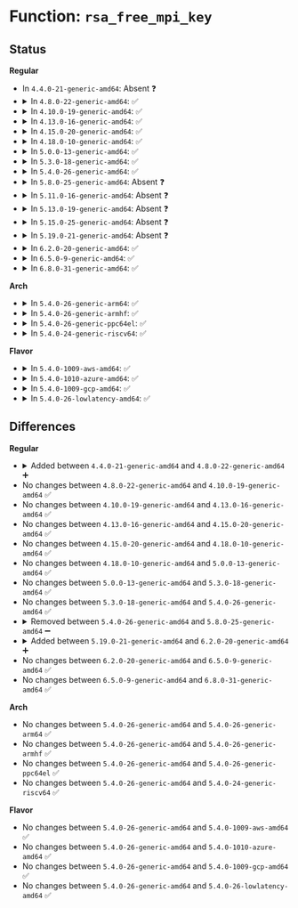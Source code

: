 # Function: <code>rsa_free_mpi_key</code>

## Status
<b>Regular</b>
<ul>
<li>
In <code>4.4.0-21-generic-amd64</code>: Absent ❓
</li>
<li>
<details>
<summary>In <code>4.8.0-22-generic-amd64</code>: ✅</summary>

```c
void rsa_free_mpi_key(struct rsa_mpi_key * key)
```

```json
{
  "name": "rsa_free_mpi_key",
  "collision_type": "Unique Static",
  "inline_type": "No",
  "funcs": [
    {
      "addr": 18446744071582909664,
      "name": "rsa_free_mpi_key",
      "external": false,
      "loc": "crypto/rsa.c:243",
      "file": "crypto/rsa.c",
      "inline": "seen, unknown",
      "caller_inline": [],
      "caller_func": [
        "crypto/rsa.c:rsa_exit_tfm",
        "crypto/rsa.c:rsa_set_priv_key",
        "crypto/rsa.c:rsa_set_priv_key",
        "crypto/rsa.c:rsa_set_priv_key",
        "crypto/rsa.c:rsa_set_pub_key",
        "crypto/rsa.c:rsa_set_pub_key",
        "crypto/rsa.c:rsa_set_pub_key"
      ]
    }
  ],
  "symbols": [
    {
      "addr": 18446744071582909664,
      "name": "rsa_free_mpi_key",
      "section": ".text",
      "bind": "STB_LOCAL",
      "size": 65
    }
  ]
}
```
</details>
</li>
<li>
<details>
<summary>In <code>4.10.0-19-generic-amd64</code>: ✅</summary>

```c
void rsa_free_mpi_key(struct rsa_mpi_key * key)
```

```json
{
  "name": "rsa_free_mpi_key",
  "collision_type": "Unique Static",
  "inline_type": "No",
  "funcs": [
    {
      "addr": 18446744071583009376,
      "name": "rsa_free_mpi_key",
      "external": false,
      "loc": "crypto/rsa.c:243",
      "file": "crypto/rsa.c",
      "inline": "seen, unknown",
      "caller_inline": [],
      "caller_func": [
        "crypto/rsa.c:rsa_exit_tfm",
        "crypto/rsa.c:rsa_set_priv_key",
        "crypto/rsa.c:rsa_set_priv_key",
        "crypto/rsa.c:rsa_set_priv_key",
        "crypto/rsa.c:rsa_set_pub_key",
        "crypto/rsa.c:rsa_set_pub_key",
        "crypto/rsa.c:rsa_set_pub_key"
      ]
    }
  ],
  "symbols": [
    {
      "addr": 18446744071583009376,
      "name": "rsa_free_mpi_key",
      "section": ".text",
      "bind": "STB_LOCAL",
      "size": 65
    }
  ]
}
```
</details>
</li>
<li>
<details>
<summary>In <code>4.13.0-16-generic-amd64</code>: ✅</summary>

```c
void rsa_free_mpi_key(struct rsa_mpi_key * key)
```

```json
{
  "name": "rsa_free_mpi_key",
  "collision_type": "Unique Static",
  "inline_type": "No",
  "funcs": [
    {
      "addr": 18446744071583060816,
      "name": "rsa_free_mpi_key",
      "external": false,
      "loc": "crypto/rsa.c:243",
      "file": "crypto/rsa.c",
      "inline": "seen, unknown",
      "caller_inline": [],
      "caller_func": [
        "crypto/rsa.c:rsa_exit_tfm",
        "crypto/rsa.c:rsa_set_priv_key",
        "crypto/rsa.c:rsa_set_priv_key",
        "crypto/rsa.c:rsa_set_priv_key",
        "crypto/rsa.c:rsa_set_pub_key",
        "crypto/rsa.c:rsa_set_pub_key",
        "crypto/rsa.c:rsa_set_pub_key"
      ]
    }
  ],
  "symbols": [
    {
      "addr": 18446744071583060816,
      "name": "rsa_free_mpi_key",
      "section": ".text",
      "bind": "STB_LOCAL",
      "size": 65
    }
  ]
}
```
</details>
</li>
<li>
<details>
<summary>In <code>4.15.0-20-generic-amd64</code>: ✅</summary>

```c
void rsa_free_mpi_key(struct rsa_mpi_key * key)
```

```json
{
  "name": "rsa_free_mpi_key",
  "collision_type": "Unique Static",
  "inline_type": "No",
  "funcs": [
    {
      "addr": 18446744071583226944,
      "name": "rsa_free_mpi_key",
      "external": false,
      "loc": "crypto/rsa.c:243",
      "file": "crypto/rsa.c",
      "inline": "seen, unknown",
      "caller_inline": [],
      "caller_func": [
        "crypto/rsa.c:rsa_exit_tfm",
        "crypto/rsa.c:rsa_set_priv_key",
        "crypto/rsa.c:rsa_set_priv_key",
        "crypto/rsa.c:rsa_set_priv_key",
        "crypto/rsa.c:rsa_set_pub_key",
        "crypto/rsa.c:rsa_set_pub_key",
        "crypto/rsa.c:rsa_set_pub_key"
      ]
    }
  ],
  "symbols": [
    {
      "addr": 18446744071583226944,
      "name": "rsa_free_mpi_key",
      "section": ".text",
      "bind": "STB_LOCAL",
      "size": 65
    }
  ]
}
```
</details>
</li>
<li>
<details>
<summary>In <code>4.18.0-10-generic-amd64</code>: ✅</summary>

```c
void rsa_free_mpi_key(struct rsa_mpi_key * key)
```

```json
{
  "name": "rsa_free_mpi_key",
  "collision_type": "Unique Static",
  "inline_type": "No",
  "funcs": [
    {
      "addr": 18446744071583434944,
      "name": "rsa_free_mpi_key",
      "external": false,
      "loc": "crypto/rsa.c:242",
      "file": "crypto/rsa.c",
      "inline": "seen, unknown",
      "caller_inline": [],
      "caller_func": [
        "crypto/rsa.c:rsa_exit_tfm",
        "crypto/rsa.c:rsa_set_priv_key",
        "crypto/rsa.c:rsa_set_priv_key",
        "crypto/rsa.c:rsa_set_priv_key",
        "crypto/rsa.c:rsa_set_pub_key",
        "crypto/rsa.c:rsa_set_pub_key",
        "crypto/rsa.c:rsa_set_pub_key"
      ]
    }
  ],
  "symbols": [
    {
      "addr": 18446744071583434944,
      "name": "rsa_free_mpi_key",
      "section": ".text",
      "bind": "STB_LOCAL",
      "size": 65
    }
  ]
}
```
</details>
</li>
<li>
<details>
<summary>In <code>5.0.0-13-generic-amd64</code>: ✅</summary>

```c
void rsa_free_mpi_key(struct rsa_mpi_key * key)
```

```json
{
  "name": "rsa_free_mpi_key",
  "collision_type": "Unique Static",
  "inline_type": "No",
  "funcs": [
    {
      "addr": 18446744071583556880,
      "name": "rsa_free_mpi_key",
      "external": false,
      "loc": "crypto/rsa.c:242",
      "file": "crypto/rsa.c",
      "inline": "seen, unknown",
      "caller_inline": [],
      "caller_func": [
        "crypto/rsa.c:rsa_exit_tfm",
        "crypto/rsa.c:rsa_set_priv_key",
        "crypto/rsa.c:rsa_set_priv_key",
        "crypto/rsa.c:rsa_set_priv_key",
        "crypto/rsa.c:rsa_set_pub_key",
        "crypto/rsa.c:rsa_set_pub_key",
        "crypto/rsa.c:rsa_set_pub_key"
      ]
    }
  ],
  "symbols": [
    {
      "addr": 18446744071583556880,
      "name": "rsa_free_mpi_key",
      "section": ".text",
      "bind": "STB_LOCAL",
      "size": 65
    }
  ]
}
```
</details>
</li>
<li>
<details>
<summary>In <code>5.3.0-18-generic-amd64</code>: ✅</summary>

```c
void rsa_free_mpi_key(struct rsa_mpi_key * key)
```

```json
{
  "name": "rsa_free_mpi_key",
  "collision_type": "Unique Static",
  "inline_type": "No",
  "funcs": [
    {
      "addr": 18446744071583746080,
      "name": "rsa_free_mpi_key",
      "external": false,
      "loc": "crypto/rsa.c:131",
      "file": "crypto/rsa.c",
      "inline": "seen, unknown",
      "caller_inline": [],
      "caller_func": [
        "crypto/rsa.c:rsa_exit_tfm",
        "crypto/rsa.c:rsa_set_priv_key",
        "crypto/rsa.c:rsa_set_priv_key",
        "crypto/rsa.c:rsa_set_priv_key",
        "crypto/rsa.c:rsa_set_pub_key",
        "crypto/rsa.c:rsa_set_pub_key",
        "crypto/rsa.c:rsa_set_pub_key"
      ]
    }
  ],
  "symbols": [
    {
      "addr": 18446744071583746080,
      "name": "rsa_free_mpi_key",
      "section": ".text",
      "bind": "STB_LOCAL",
      "size": 65
    }
  ]
}
```
</details>
</li>
<li>
<details>
<summary>In <code>5.4.0-26-generic-amd64</code>: ✅</summary>

```c
void rsa_free_mpi_key(struct rsa_mpi_key * key)
```

```json
{
  "name": "rsa_free_mpi_key",
  "collision_type": "Unique Static",
  "inline_type": "No",
  "funcs": [
    {
      "addr": 18446744071583855824,
      "name": "rsa_free_mpi_key",
      "external": false,
      "loc": "crypto/rsa.c:131",
      "file": "crypto/rsa.c",
      "inline": "seen, unknown",
      "caller_inline": [],
      "caller_func": [
        "crypto/rsa.c:rsa_exit_tfm",
        "crypto/rsa.c:rsa_set_priv_key",
        "crypto/rsa.c:rsa_set_priv_key",
        "crypto/rsa.c:rsa_set_priv_key",
        "crypto/rsa.c:rsa_set_pub_key",
        "crypto/rsa.c:rsa_set_pub_key",
        "crypto/rsa.c:rsa_set_pub_key"
      ]
    }
  ],
  "symbols": [
    {
      "addr": 18446744071583855824,
      "name": "rsa_free_mpi_key",
      "section": ".text",
      "bind": "STB_LOCAL",
      "size": 65
    }
  ]
}
```
</details>
</li>
<li>
<details>
<summary>In <code>5.8.0-25-generic-amd64</code>: Absent ❓</summary>

```json
{
  "name": "rsa_free_mpi_key",
  "collision_type": "Unique Static",
  "inline_type": "Full",
  "funcs": [
    {
      "addr": 18446744071584246437,
      "name": "rsa_free_mpi_key",
      "external": false,
      "loc": "crypto/rsa.c:131",
      "file": "crypto/rsa.c",
      "inline": "not declared, inlined",
      "caller_inline": [
        "crypto/rsa.c:rsa_exit_tfm",
        "crypto/rsa.c:rsa_set_priv_key",
        "crypto/rsa.c:rsa_set_priv_key",
        "crypto/rsa.c:rsa_set_priv_key",
        "crypto/rsa.c:rsa_set_pub_key",
        "crypto/rsa.c:rsa_set_pub_key",
        "crypto/rsa.c:rsa_set_pub_key"
      ],
      "caller_func": []
    }
  ],
  "symbols": []
}
```
</details>
</li>
<li>
<details>
<summary>In <code>5.11.0-16-generic-amd64</code>: Absent ❓</summary>

```json
{
  "name": "rsa_free_mpi_key",
  "collision_type": "Unique Static",
  "inline_type": "Full",
  "funcs": [
    {
      "addr": 18446744071584365125,
      "name": "rsa_free_mpi_key",
      "external": false,
      "loc": "crypto/rsa.c:131",
      "file": "crypto/rsa.c",
      "inline": "not declared, inlined",
      "caller_inline": [
        "crypto/rsa.c:rsa_exit_tfm",
        "crypto/rsa.c:rsa_set_priv_key",
        "crypto/rsa.c:rsa_set_priv_key",
        "crypto/rsa.c:rsa_set_priv_key",
        "crypto/rsa.c:rsa_set_pub_key",
        "crypto/rsa.c:rsa_set_pub_key",
        "crypto/rsa.c:rsa_set_pub_key"
      ],
      "caller_func": []
    }
  ],
  "symbols": []
}
```
</details>
</li>
<li>
<details>
<summary>In <code>5.13.0-19-generic-amd64</code>: Absent ❓</summary>

```json
{
  "name": "rsa_free_mpi_key",
  "collision_type": "Unique Static",
  "inline_type": "Full",
  "funcs": [
    {
      "addr": 18446744071584399541,
      "name": "rsa_free_mpi_key",
      "external": false,
      "loc": "crypto/rsa.c:131",
      "file": "crypto/rsa.c",
      "inline": "not declared, inlined",
      "caller_inline": [
        "crypto/rsa.c:rsa_exit_tfm",
        "crypto/rsa.c:rsa_set_priv_key",
        "crypto/rsa.c:rsa_set_priv_key",
        "crypto/rsa.c:rsa_set_priv_key",
        "crypto/rsa.c:rsa_set_pub_key",
        "crypto/rsa.c:rsa_set_pub_key",
        "crypto/rsa.c:rsa_set_pub_key"
      ],
      "caller_func": []
    }
  ],
  "symbols": []
}
```
</details>
</li>
<li>
<details>
<summary>In <code>5.15.0-25-generic-amd64</code>: Absent ❓</summary>

```json
{
  "name": "rsa_free_mpi_key",
  "collision_type": "Unique Static",
  "inline_type": "Full",
  "funcs": [
    {
      "addr": 18446744071584794773,
      "name": "rsa_free_mpi_key",
      "external": false,
      "loc": "crypto/rsa.c:131",
      "file": "crypto/rsa.c",
      "inline": "not declared, inlined",
      "caller_inline": [
        "crypto/rsa.c:rsa_exit_tfm",
        "crypto/rsa.c:rsa_set_priv_key",
        "crypto/rsa.c:rsa_set_priv_key",
        "crypto/rsa.c:rsa_set_priv_key",
        "crypto/rsa.c:rsa_set_pub_key",
        "crypto/rsa.c:rsa_set_pub_key",
        "crypto/rsa.c:rsa_set_pub_key"
      ],
      "caller_func": []
    }
  ],
  "symbols": []
}
```
</details>
</li>
<li>
<details>
<summary>In <code>5.19.0-21-generic-amd64</code>: Absent ❓</summary>

```json
{
  "name": "rsa_free_mpi_key",
  "collision_type": "Unique Static",
  "inline_type": "Full",
  "funcs": [
    {
      "addr": 18446744071585483605,
      "name": "rsa_free_mpi_key",
      "external": false,
      "loc": "crypto/rsa.c:132",
      "file": "crypto/rsa.c",
      "inline": "not declared, inlined",
      "caller_inline": [
        "crypto/rsa.c:rsa_exit_tfm",
        "crypto/rsa.c:rsa_set_priv_key",
        "crypto/rsa.c:rsa_set_priv_key",
        "crypto/rsa.c:rsa_set_priv_key",
        "crypto/rsa.c:rsa_set_pub_key",
        "crypto/rsa.c:rsa_set_pub_key",
        "crypto/rsa.c:rsa_set_pub_key"
      ],
      "caller_func": []
    }
  ],
  "symbols": []
}
```
</details>
</li>
<li>
<details>
<summary>In <code>6.2.0-20-generic-amd64</code>: ✅</summary>

```c
void rsa_free_mpi_key(struct rsa_mpi_key * key)
```

```json
{
  "name": "rsa_free_mpi_key",
  "collision_type": "Unique Static",
  "inline_type": "No",
  "funcs": [
    {
      "addr": 18446744071586244848,
      "name": "rsa_free_mpi_key",
      "external": false,
      "loc": "crypto/rsa.c:170",
      "file": "crypto/rsa.c",
      "inline": "seen, unknown",
      "caller_inline": [],
      "caller_func": [
        "crypto/rsa.c:rsa_exit_tfm",
        "crypto/rsa.c:rsa_set_priv_key",
        "crypto/rsa.c:rsa_set_priv_key",
        "crypto/rsa.c:rsa_set_priv_key",
        "crypto/rsa.c:rsa_set_pub_key",
        "crypto/rsa.c:rsa_set_pub_key",
        "crypto/rsa.c:rsa_set_pub_key"
      ]
    }
  ],
  "symbols": [
    {
      "addr": 18446744071586244848,
      "name": "rsa_free_mpi_key",
      "section": ".text",
      "bind": "STB_LOCAL",
      "size": 159
    }
  ]
}
```
</details>
</li>
<li>
<details>
<summary>In <code>6.5.0-9-generic-amd64</code>: ✅</summary>

```c
void rsa_free_mpi_key(struct rsa_mpi_key * key)
```

```json
{
  "name": "rsa_free_mpi_key",
  "collision_type": "Unique Static",
  "inline_type": "No",
  "funcs": [
    {
      "addr": 18446744071586484816,
      "name": "rsa_free_mpi_key",
      "external": false,
      "loc": "crypto/rsa.c:170",
      "file": "crypto/rsa.c",
      "inline": "seen, unknown",
      "caller_inline": [],
      "caller_func": [
        "crypto/rsa.c:rsa_exit_tfm",
        "crypto/rsa.c:rsa_set_priv_key",
        "crypto/rsa.c:rsa_set_priv_key",
        "crypto/rsa.c:rsa_set_priv_key",
        "crypto/rsa.c:rsa_set_pub_key",
        "crypto/rsa.c:rsa_set_pub_key",
        "crypto/rsa.c:rsa_set_pub_key"
      ]
    }
  ],
  "symbols": [
    {
      "addr": 18446744071586484816,
      "name": "rsa_free_mpi_key",
      "section": ".text",
      "bind": "STB_LOCAL",
      "size": 159
    }
  ]
}
```
</details>
</li>
<li>
<details>
<summary>In <code>6.8.0-31-generic-amd64</code>: ✅</summary>

```c
void rsa_free_mpi_key(struct rsa_mpi_key * key)
```

```json
{
  "name": "rsa_free_mpi_key",
  "collision_type": "Unique Static",
  "inline_type": "No",
  "funcs": [
    {
      "addr": 18446744071586754800,
      "name": "rsa_free_mpi_key",
      "external": false,
      "loc": "crypto/rsa.c:170",
      "file": "crypto/rsa.c",
      "inline": "seen, unknown",
      "caller_inline": [],
      "caller_func": [
        "crypto/rsa.c:rsa_exit_tfm",
        "crypto/rsa.c:rsa_set_priv_key",
        "crypto/rsa.c:rsa_set_priv_key",
        "crypto/rsa.c:rsa_set_priv_key",
        "crypto/rsa.c:rsa_set_pub_key",
        "crypto/rsa.c:rsa_set_pub_key",
        "crypto/rsa.c:rsa_set_pub_key"
      ]
    }
  ],
  "symbols": [
    {
      "addr": 18446744071586754800,
      "name": "rsa_free_mpi_key",
      "section": ".text",
      "bind": "STB_LOCAL",
      "size": 159
    }
  ]
}
```
</details>
</li>
</ul>
<b>Arch</b>
<ul>
<li>
<details>
<summary>In <code>5.4.0-26-generic-arm64</code>: ✅</summary>

```c
void rsa_free_mpi_key(struct rsa_mpi_key * key)
```

```json
{
  "name": "rsa_free_mpi_key",
  "collision_type": "Unique Static",
  "inline_type": "No",
  "funcs": [
    {
      "addr": 18446603336495672408,
      "name": "rsa_free_mpi_key",
      "external": false,
      "loc": "crypto/rsa.c:131",
      "file": "crypto/rsa.c",
      "inline": "seen, unknown",
      "caller_inline": [],
      "caller_func": [
        "crypto/rsa.c:rsa_exit_tfm",
        "crypto/rsa.c:rsa_set_priv_key",
        "crypto/rsa.c:rsa_set_priv_key",
        "crypto/rsa.c:rsa_set_priv_key",
        "crypto/rsa.c:rsa_set_pub_key",
        "crypto/rsa.c:rsa_set_pub_key",
        "crypto/rsa.c:rsa_set_pub_key"
      ]
    }
  ],
  "symbols": [
    {
      "addr": 18446603336495672408,
      "name": "rsa_free_mpi_key",
      "section": ".text",
      "bind": "STB_LOCAL",
      "size": 68
    }
  ]
}
```
</details>
</li>
<li>
<details>
<summary>In <code>5.4.0-26-generic-armhf</code>: ✅</summary>

```c
void rsa_free_mpi_key(struct rsa_mpi_key * key)
```

```json
{
  "name": "rsa_free_mpi_key",
  "collision_type": "Unique Static",
  "inline_type": "No",
  "funcs": [
    {
      "addr": 3229024276,
      "name": "rsa_free_mpi_key",
      "external": false,
      "loc": "crypto/rsa.c:131",
      "file": "crypto/rsa.c",
      "inline": "seen, unknown",
      "caller_inline": [],
      "caller_func": [
        "crypto/rsa.c:rsa_exit_tfm",
        "crypto/rsa.c:rsa_set_priv_key",
        "crypto/rsa.c:rsa_set_priv_key",
        "crypto/rsa.c:rsa_set_priv_key",
        "crypto/rsa.c:rsa_set_pub_key",
        "crypto/rsa.c:rsa_set_pub_key",
        "crypto/rsa.c:rsa_set_pub_key"
      ]
    }
  ],
  "symbols": [
    {
      "addr": 3229024276,
      "name": "rsa_free_mpi_key",
      "section": ".text",
      "bind": "STB_LOCAL",
      "size": 68
    }
  ]
}
```
</details>
</li>
<li>
<details>
<summary>In <code>5.4.0-26-generic-ppc64el</code>: ✅</summary>

```c
void rsa_free_mpi_key(struct rsa_mpi_key * key)
```

```json
{
  "name": "rsa_free_mpi_key",
  "collision_type": "Unique Static",
  "inline_type": "No",
  "funcs": [
    {
      "addr": 13835058055289812560,
      "name": "rsa_free_mpi_key",
      "external": false,
      "loc": "crypto/rsa.c:131",
      "file": "crypto/rsa.c",
      "inline": "seen, unknown",
      "caller_inline": [],
      "caller_func": [
        "crypto/rsa.c:rsa_exit_tfm",
        "crypto/rsa.c:rsa_set_priv_key",
        "crypto/rsa.c:rsa_set_priv_key",
        "crypto/rsa.c:rsa_set_priv_key",
        "crypto/rsa.c:rsa_set_pub_key",
        "crypto/rsa.c:rsa_set_pub_key",
        "crypto/rsa.c:rsa_set_pub_key"
      ]
    }
  ],
  "symbols": [
    {
      "addr": 13835058055289812560,
      "name": "rsa_free_mpi_key",
      "section": ".text",
      "bind": "STB_LOCAL",
      "size": 108
    }
  ]
}
```
</details>
</li>
<li>
<details>
<summary>In <code>5.4.0-24-generic-riscv64</code>: ✅</summary>

```c
void rsa_free_mpi_key(struct rsa_mpi_key * key)
```

```json
{
  "name": "rsa_free_mpi_key",
  "collision_type": "Unique Static",
  "inline_type": "No",
  "funcs": [
    {
      "addr": 18446743936274822758,
      "name": "rsa_free_mpi_key",
      "external": false,
      "loc": "crypto/rsa.c:131",
      "file": "crypto/rsa.c",
      "inline": "seen, unknown",
      "caller_inline": [],
      "caller_func": [
        "crypto/rsa.c:rsa_exit_tfm",
        "crypto/rsa.c:rsa_set_priv_key",
        "crypto/rsa.c:rsa_set_priv_key",
        "crypto/rsa.c:rsa_set_priv_key",
        "crypto/rsa.c:rsa_set_pub_key",
        "crypto/rsa.c:rsa_set_pub_key",
        "crypto/rsa.c:rsa_set_pub_key"
      ]
    }
  ],
  "symbols": [
    {
      "addr": 18446743936274822758,
      "name": "rsa_free_mpi_key",
      "section": ".text",
      "bind": "STB_LOCAL",
      "size": 74
    }
  ]
}
```
</details>
</li>
</ul>
<b>Flavor</b>
<ul>
<li>
<details>
<summary>In <code>5.4.0-1009-aws-amd64</code>: ✅</summary>

```c
void rsa_free_mpi_key(struct rsa_mpi_key * key)
```

```json
{
  "name": "rsa_free_mpi_key",
  "collision_type": "Unique Static",
  "inline_type": "No",
  "funcs": [
    {
      "addr": 18446744071583824560,
      "name": "rsa_free_mpi_key",
      "external": false,
      "loc": "crypto/rsa.c:131",
      "file": "crypto/rsa.c",
      "inline": "seen, unknown",
      "caller_inline": [],
      "caller_func": [
        "crypto/rsa.c:rsa_exit_tfm",
        "crypto/rsa.c:rsa_set_priv_key",
        "crypto/rsa.c:rsa_set_priv_key",
        "crypto/rsa.c:rsa_set_priv_key",
        "crypto/rsa.c:rsa_set_pub_key",
        "crypto/rsa.c:rsa_set_pub_key",
        "crypto/rsa.c:rsa_set_pub_key"
      ]
    }
  ],
  "symbols": [
    {
      "addr": 18446744071583824560,
      "name": "rsa_free_mpi_key",
      "section": ".text",
      "bind": "STB_LOCAL",
      "size": 65
    }
  ]
}
```
</details>
</li>
<li>
<details>
<summary>In <code>5.4.0-1010-azure-amd64</code>: ✅</summary>

```c
void rsa_free_mpi_key(struct rsa_mpi_key * key)
```

```json
{
  "name": "rsa_free_mpi_key",
  "collision_type": "Unique Static",
  "inline_type": "No",
  "funcs": [
    {
      "addr": 18446744071583761616,
      "name": "rsa_free_mpi_key",
      "external": false,
      "loc": "crypto/rsa.c:131",
      "file": "crypto/rsa.c",
      "inline": "seen, unknown",
      "caller_inline": [],
      "caller_func": [
        "crypto/rsa.c:rsa_exit_tfm",
        "crypto/rsa.c:rsa_set_priv_key",
        "crypto/rsa.c:rsa_set_priv_key",
        "crypto/rsa.c:rsa_set_priv_key",
        "crypto/rsa.c:rsa_set_pub_key",
        "crypto/rsa.c:rsa_set_pub_key",
        "crypto/rsa.c:rsa_set_pub_key"
      ]
    }
  ],
  "symbols": [
    {
      "addr": 18446744071583761616,
      "name": "rsa_free_mpi_key",
      "section": ".text",
      "bind": "STB_LOCAL",
      "size": 65
    }
  ]
}
```
</details>
</li>
<li>
<details>
<summary>In <code>5.4.0-1009-gcp-amd64</code>: ✅</summary>

```c
void rsa_free_mpi_key(struct rsa_mpi_key * key)
```

```json
{
  "name": "rsa_free_mpi_key",
  "collision_type": "Unique Static",
  "inline_type": "No",
  "funcs": [
    {
      "addr": 18446744071583808320,
      "name": "rsa_free_mpi_key",
      "external": false,
      "loc": "crypto/rsa.c:131",
      "file": "crypto/rsa.c",
      "inline": "seen, unknown",
      "caller_inline": [],
      "caller_func": [
        "crypto/rsa.c:rsa_exit_tfm",
        "crypto/rsa.c:rsa_set_priv_key",
        "crypto/rsa.c:rsa_set_priv_key",
        "crypto/rsa.c:rsa_set_priv_key",
        "crypto/rsa.c:rsa_set_pub_key",
        "crypto/rsa.c:rsa_set_pub_key",
        "crypto/rsa.c:rsa_set_pub_key"
      ]
    }
  ],
  "symbols": [
    {
      "addr": 18446744071583808320,
      "name": "rsa_free_mpi_key",
      "section": ".text",
      "bind": "STB_LOCAL",
      "size": 65
    }
  ]
}
```
</details>
</li>
<li>
<details>
<summary>In <code>5.4.0-26-lowlatency-amd64</code>: ✅</summary>

```c
void rsa_free_mpi_key(struct rsa_mpi_key * key)
```

```json
{
  "name": "rsa_free_mpi_key",
  "collision_type": "Unique Static",
  "inline_type": "No",
  "funcs": [
    {
      "addr": 18446744071583909392,
      "name": "rsa_free_mpi_key",
      "external": false,
      "loc": "crypto/rsa.c:131",
      "file": "crypto/rsa.c",
      "inline": "seen, unknown",
      "caller_inline": [],
      "caller_func": [
        "crypto/rsa.c:rsa_exit_tfm",
        "crypto/rsa.c:rsa_set_priv_key",
        "crypto/rsa.c:rsa_set_priv_key",
        "crypto/rsa.c:rsa_set_priv_key",
        "crypto/rsa.c:rsa_set_pub_key",
        "crypto/rsa.c:rsa_set_pub_key",
        "crypto/rsa.c:rsa_set_pub_key"
      ]
    }
  ],
  "symbols": [
    {
      "addr": 18446744071583909392,
      "name": "rsa_free_mpi_key",
      "section": ".text",
      "bind": "STB_LOCAL",
      "size": 65
    }
  ]
}
```
</details>
</li>
</ul>

## Differences
<b>Regular</b>
<ul>
<li>
<details>
<summary>Added between <code>4.4.0-21-generic-amd64</code> and <code>4.8.0-22-generic-amd64</code> ➕</summary>

```c
void rsa_free_mpi_key(struct rsa_mpi_key * key)
```
</details>
</li>
<li>
No changes between <code>4.8.0-22-generic-amd64</code> and <code>4.10.0-19-generic-amd64</code> ✅
</li>
<li>
No changes between <code>4.10.0-19-generic-amd64</code> and <code>4.13.0-16-generic-amd64</code> ✅
</li>
<li>
No changes between <code>4.13.0-16-generic-amd64</code> and <code>4.15.0-20-generic-amd64</code> ✅
</li>
<li>
No changes between <code>4.15.0-20-generic-amd64</code> and <code>4.18.0-10-generic-amd64</code> ✅
</li>
<li>
No changes between <code>4.18.0-10-generic-amd64</code> and <code>5.0.0-13-generic-amd64</code> ✅
</li>
<li>
No changes between <code>5.0.0-13-generic-amd64</code> and <code>5.3.0-18-generic-amd64</code> ✅
</li>
<li>
No changes between <code>5.3.0-18-generic-amd64</code> and <code>5.4.0-26-generic-amd64</code> ✅
</li>
<li>
<details>
<summary>Removed between <code>5.4.0-26-generic-amd64</code> and <code>5.8.0-25-generic-amd64</code> ➖</summary>

```c
void rsa_free_mpi_key(struct rsa_mpi_key * key)
```
</details>
</li>
<li>
<details>
<summary>Added between <code>5.19.0-21-generic-amd64</code> and <code>6.2.0-20-generic-amd64</code> ➕</summary>

```c
void rsa_free_mpi_key(struct rsa_mpi_key * key)
```
</details>
</li>
<li>
No changes between <code>6.2.0-20-generic-amd64</code> and <code>6.5.0-9-generic-amd64</code> ✅
</li>
<li>
No changes between <code>6.5.0-9-generic-amd64</code> and <code>6.8.0-31-generic-amd64</code> ✅
</li>
</ul>
<b>Arch</b>
<ul>
<li>
No changes between <code>5.4.0-26-generic-amd64</code> and <code>5.4.0-26-generic-arm64</code> ✅
</li>
<li>
No changes between <code>5.4.0-26-generic-amd64</code> and <code>5.4.0-26-generic-armhf</code> ✅
</li>
<li>
No changes between <code>5.4.0-26-generic-amd64</code> and <code>5.4.0-26-generic-ppc64el</code> ✅
</li>
<li>
No changes between <code>5.4.0-26-generic-amd64</code> and <code>5.4.0-24-generic-riscv64</code> ✅
</li>
</ul>
<b>Flavor</b>
<ul>
<li>
No changes between <code>5.4.0-26-generic-amd64</code> and <code>5.4.0-1009-aws-amd64</code> ✅
</li>
<li>
No changes between <code>5.4.0-26-generic-amd64</code> and <code>5.4.0-1010-azure-amd64</code> ✅
</li>
<li>
No changes between <code>5.4.0-26-generic-amd64</code> and <code>5.4.0-1009-gcp-amd64</code> ✅
</li>
<li>
No changes between <code>5.4.0-26-generic-amd64</code> and <code>5.4.0-26-lowlatency-amd64</code> ✅
</li>
</ul>
